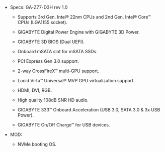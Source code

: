 * Specs: GA-Z77-D3H rev 1.0
  - Supports 3rd Gen. Intel® 22nm CPUs and 2nd Gen. Intel® Core™ CPUs (LGA1155 socket).

  - GIGABYTE Digital Power Engine with GIGABYTE 3D Power.

  - GIGABYTE 3D BIOS (Dual UEFI).

  - Onboard mSATA slot for mSATA SSDs.

  - PCI Express Gen 3.0 support.

  - 2-way CrossFireX™ multi-GPU support.

  - Lucid Virtu™ Universal® MVP GPU virtualization support.

  - HDMI, DVI, RGB.

  - High quality 108dB SNR HD audio.

  - GIGABYTE 333™ Onboard Acceleration (USB 3.0, SATA 3.0 & 3x USB Power).

  - GIGABYTE On/Off Charge™ for USB devices.

* MOD:
  - NVMe booting OS.
